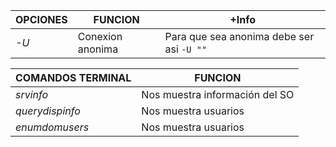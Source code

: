
| OPCIONES | FUNCION          | +Info                                     |
| -------- | ---------------- | ----------------------------------------- |
| *-U*     | Conexion anonima | Para que sea anonima debe ser asi `-U ""` |

| COMANDOS TERMINAL | FUNCION                        |
| ----------------- | ------------------------------ |
| *srvinfo*         | Nos muestra información del SO |
| *querydispinfo*   | Nos muestra usuarios           |
| *enumdomusers*    | Nos muestra usuarios           |

